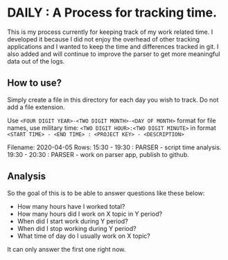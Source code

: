# DAILY : A Process for tracking time.
This is my process currently for keeping track of my work related time. I developed it because I did not enjoy the overhead of other tracking applications and I wanted to keep the time and differences tracked in git. I also added and will continue to improve the parser to get more meaningful data out of the logs. 

## How to use?
Simply create a file in this directory for each day you wish to track. Do not add a file extension. 

Use `<FOUR DIGIT YEAR>-<TWO DIGIT MONTH>-<DAY OF MONTH>` format for file names, use military time: `<TWO DIGIT HOUR>:<TWO DIGIT MINUTE>` in format `<START TIME> - <END TIME> : <PROJECT KEY> - <DESCRIPTION>`

Filename: 
2020-04-05
Rows:
15:30 - 19:30 : PARSER - script time analysis.
19:30 - 20:30 : PARSER - work on parser app, publish to github.

## Analysis
So the goal of this is to be able to answer questions like these below:

* How many hours have I worked total?
* How many hours did I work on X topic in Y period?
* When did I start work during Y period?
* When did I stop working during Y period?
* What time of day do I usually work on X topic?

It can only answer the first one right now. 